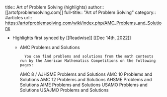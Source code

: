 title:: Art of Problem Solving (highlights)
author:: [[artofproblemsolving.com]]
full-title:: "Art of Problem Solving"
category:: #articles
url:: https://artofproblemsolving.com/wiki/index.php/AMC_Problems_and_Solutions

- Highlights first synced by [[Readwise]] [[Dec 14th, 2022]]
	- AMC Problems and Solutions
	  
	  				
	  	
	  										
	  		You can find problems and solutions from the math contests run by the American Mathematics Competitions on the following pages:
	  
	   AMC 8 / AJHSME Problems and Solutions
	  AMC 10 Problems and Solutions
	  AMC 12 Problems and Solutions
	  AHSME Problems and Solutions
	  AIME Problems and Solutions
	  USAMO Problems and Solutions
	  USAJMO Problems and Solutions